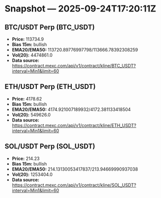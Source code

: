 # Snapshot — 2025-09-24T17:20:11Z

## BTC/USDT Perp (BTC_USDT)
- **Price:** 113734.9
- **Bias 15m:** bullish
- **EMA20/EMA50:** 113720.89776997798/113666.78392308259
- **Vol(20):** 4474861.0
- **Data source:** https://contract.mexc.com/api/v1/contract/kline/BTC_USDT?interval=Min1&limit=60

## ETH/USDT Perp (ETH_USDT)
- **Price:** 4178.62
- **Bias 15m:** bullish
- **EMA20/EMA50:** 4174.921007189932/4172.381133418504
- **Vol(20):** 549626.0
- **Data source:** https://contract.mexc.com/api/v1/contract/kline/ETH_USDT?interval=Min1&limit=60

## SOL/USDT Perp (SOL_USDT)
- **Price:** 214.23
- **Bias 15m:** bullish
- **EMA20/EMA50:** 214.13130053417837/213.94669990937038
- **Vol(20):** 1253404.0
- **Data source:** https://contract.mexc.com/api/v1/contract/kline/SOL_USDT?interval=Min1&limit=60
